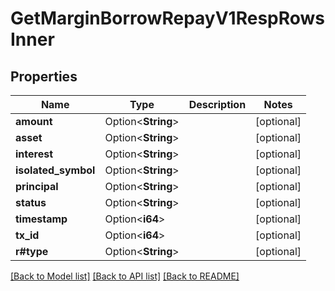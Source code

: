 # GetMarginBorrowRepayV1RespRowsInner

## Properties

Name | Type | Description | Notes
------------ | ------------- | ------------- | -------------
**amount** | Option<**String**> |  | [optional]
**asset** | Option<**String**> |  | [optional]
**interest** | Option<**String**> |  | [optional]
**isolated_symbol** | Option<**String**> |  | [optional]
**principal** | Option<**String**> |  | [optional]
**status** | Option<**String**> |  | [optional]
**timestamp** | Option<**i64**> |  | [optional]
**tx_id** | Option<**i64**> |  | [optional]
**r#type** | Option<**String**> |  | [optional]

[[Back to Model list]](../README.md#documentation-for-models) [[Back to API list]](../README.md#documentation-for-api-endpoints) [[Back to README]](../README.md)



